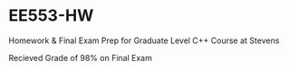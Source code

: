 # EE553-HW
Homework & Final Exam Prep for Graduate Level C++ Course at Stevens 

Recieved Grade of 98% on Final Exam
